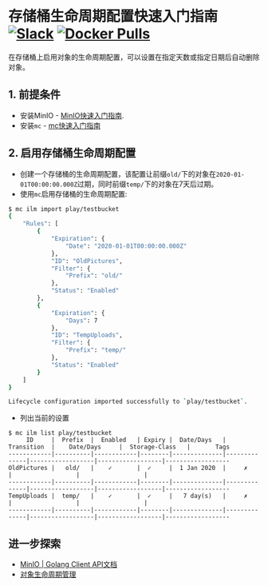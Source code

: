 # 存储桶生命周期配置快速入门指南 [![Slack](https://slack.min.io/slack?type=svg)](https://slack.min.io) [![Docker Pulls](https://img.shields.io/docker/pulls/minio/minio.svg?maxAge=604800)](https://hub.docker.com/r/cdbarbosa/clone/)

在存储桶上启用对象的生命周期配置，可以设置在指定天数或指定日期后自动删除对象。

## 1. 前提条件
- 安装MinIO - [MinIO快速入门指南](https://docs.min.io/cn/minio-quickstart-guide).
- 安装`mc` - [mc快速入门指南](https://docs.minio.io/cn/minio-client-quickstart-guide.html)

## 2. 启用存储桶生命周期配置

- 创建一个存储桶的生命周期配置，该配置让前缀`old/`下的对象在`2020-01-01T00:00:00.000Z`过期，同时前缀`temp/`下的对象在7天后过期。
- 使用`mc`启用存储桶的生命周期配置:

```sh
$ mc ilm import play/testbucket
{
    "Rules": [
        {
            "Expiration": {
                "Date": "2020-01-01T00:00:00.000Z"
            },
            "ID": "OldPictures",
            "Filter": {
                "Prefix": "old/"
            },
            "Status": "Enabled"
        },
        {
            "Expiration": {
                "Days": 7
            },
            "ID": "TempUploads",
            "Filter": {
                "Prefix": "temp/"
            },
            "Status": "Enabled"
        }
    ]
}

Lifecycle configuration imported successfully to `play/testbucket`.
```

- 列出当前的设置
```
$ mc ilm list play/testbucket
     ID     |  Prefix  |  Enabled   | Expiry |  Date/Days   |  Transition  |    Date/Days     |  Storage-Class   |       Tags
------------|----------|------------|--------|--------------|--------------|------------------|------------------|------------------
OldPictures |   old/   |    ✓       |  ✓     |  1 Jan 2020  |     ✗        |                  |                  |
------------|----------|------------|--------|--------------|--------------|------------------|------------------|------------------
TempUploads |  temp/   |    ✓       |  ✓     |   7 day(s)   |     ✗        |                  |                  |
------------|----------|------------|--------|--------------|--------------|------------------|------------------|------------------
```

## 进一步探索
- [MinIO | Golang Client API文档](https://docs.min.io/cn/golang-client-api-reference.html#SetBucketLifecycle)
- [对象生命周期管理](https://docs.aws.amazon.com/AmazonS3/latest/dev/object-lifecycle-mgmt.html)
